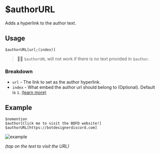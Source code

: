 # $authorURL
Adds a hyperlink to the author text.

## Usage
```
$authorURL[url;(index)]
```
> 🧙‍♂️ `$authorURL` will not work if there is no text provided in `$author`.

### Breakdown
- `url` - The link to set as the author hyperlink.
- `index` - What embed the author url should belong to (Optional). Default is `1`. [(learn more)](../resources/embedIndexes.md)

## Example
```
$nomention
$author[Click me to visit the BDFD website!]
$authorURL[https://botdesignerdiscord.com]
```
![example](https://user-images.githubusercontent.com/69215413/119854987-8bf4e900-bedf-11eb-8699-cb4afab578f8.png)

*(tap on the text to visit the URL)*
